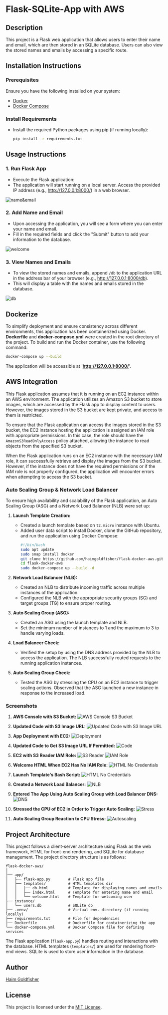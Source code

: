 # Flask-SQLite-App with AWS

## Description

This project is a Flask web application that allows users to enter their name and email, which are then stored in an SQLite database. Users can also view the stored names and emails by accessing a specific route.

## Installation Instructions

### Prerequisites

Ensure you have the following installed on your system:
- [Docker](https://www.docker.com/get-started)
- [Docker Compose](https://docs.docker.com/compose/install/)

### Install Requirements
- Install the required Python packages using pip (if running locally):
  ```sh
  pip install -r requirements.txt 
    ```

## Usage Instructions

### 1. Run Flask App
- Execute the Flask application:
- The application will start running on a local server. Access the provided IP address (e.g., http://127.0.0.1:8000/) in a web browser.

![name&email](snaps/name&email.png)

### 2. Add Name and Email
- Upon accessing the application, you will see a form where you can enter your name and email.
- Fill in the required fields and click the "Submit" button to add your information to the database.

![welcome](snaps/welcome.png)

### 3. View Names and Emails
- To view the stored names and emails, append `/db` to the application URL in the address bar of your browser (e.g., http://127.0.0.1:8000/db).
- This will display a table with the names and emails stored in the database.

![db](snaps/db.png)

## Dockerize
To simplify deployment and ensure consistency across different environments, this application has been containerized using Docker. **Dockerfile** and **docker-compose.yml** were created in the root directory of the project. To build and run the Docker container, use the following command:

```sh
docker-compose up --build
  ```

The application will be accessible at '**http://127.0.0.1:8000/**'.


## AWS Integration

This Flask application assumes that it is running on an EC2 instance within an AWS environment. The application utilizes an Amazon S3 bucket to store images, which are accessed by the Flask app to display content to users. However, the images stored in the S3 bucket are kept private, and access to them is restricted.

To ensure that the Flask application can access the images stored in the S3 bucket, the EC2 instance hosting the application is assigned an IAM role with appropriate permissions. In this case, the role should have the `AmazonS3ReadOnlyAccess` policy attached, allowing the instance to read objects from the specified S3 bucket.

When the Flask application runs on an EC2 instance with the necessary IAM role, it can successfully retrieve and display the images from the S3 bucket. However, if the instance does not have the required permissions or if the IAM role is not properly configured, the application will encounter errors when attempting to access the S3 bucket.

### Auto Scaling Group & Network Load Balancer

To ensure high availability and scalability of the Flask application, an Auto Scaling Group (ASG) and a Network Load Balancer (NLB) were set up:

1. **Launch Template Creation:**
   - Created a launch template based on `t2.micro` instance with Ubuntu.
   - Added user data script to install Docker, clone the GitHub repository, and run the application using Docker Compose:
     ```bash
     #!/bin/bash
     sudo apt update
     sudo snap install docker
     git clone https://github.com/haimgoldfisher/flask-docker-aws.git
     cd flask-docker-aws
     sudo docker-compose up --build -d
     ```

2. **Network Load Balancer (NLB):**
   - Created an NLB to distribute incoming traffic across multiple instances of the application.
   - Configured the NLB with the appropriate security groups (SG) and target groups (TG) to ensure proper routing.

3. **Auto Scaling Group (ASG):**
   - Created an ASG using the launch template and NLB.
   - Set the minimum number of instances to 1 and the maximum to 3 to handle varying loads.

4. **Load Balancer Check:**
   - Verified the setup by using the DNS address provided by the NLB to access the application. The NLB successfully routed requests to the running application instances.

5. **Auto Scaling Group Check:**
   - Tested the ASG by stressing the CPU on an EC2 instance to trigger scaling actions. Observed that the ASG launched a new instance in response to the increased load.


### Screenshots

1. **AWS Console with S3 Bucket:**
   ![AWS Console S3 Bucket](snaps/s3_bucket_pic_url.png)

2. **Updated Code with S3 Image URL:**
   ![Updated Code with S3 Image URL](snaps/show_img_s3.png)

3. **App Deployment with EC2:**
   ![Deployment](snaps/ec2-running.png)

4. **Updated Code to Get S3 Image URL If Permitted:**
   ![Code](snaps/private_access_code.png)

5. **EC2 with S3 Reader IAM Role:**
   ![S3 Reader](snaps/s3_reader_ec2_access.png)
   ![IAM Role](snaps/ec2_has_access.png)

6. **Welcome HTML When EC2 Has No IAM Role:**
   ![HTML No Credentials](snaps/no_access.png)

7. **Launch Template's Bash Script:**
   ![HTML No Credentials](snaps/user_data.png)

8. **Created a Network Load Balancer:**
   ![NLB](snaps/load_balancer.png)

9. **Entered The App Using Auto Scaling Group with Load Balancer DNS:**
   ![DNS](snaps/app_access_dns.png)

10. **Stressed the CPU of EC2 in Order to Trigger Auto Scaling:**
   ![Stress](snaps/stress.png)

11. **Auto Scaling Group Reaction to CPU Stress:**
   ![Autoscaling](snaps/auto_scaling_works.png)

   

## Project Architecture

This project follows a client-server architecture using Flask as the web framework, HTML for front-end rendering, and SQLite for database management. The project directory structure is as follows:
 
```
flask-docker-aws/
│
├── app/
│   ├── flask-app.py        # Flask app file
│   ├── templates/          # HTML templates dir
│   │   ├── db.html         # Template for displaying names and emails
│   │   ├── index.html      # Template for entering name and email
│   │   └── welcome.html    # Template for welcoming user
├── instance/
│   └── users.db            # SQLite db
├── .venv/                  # Virtual env. directory (if running locally)
├── requirements.txt        # File for dependencies
├── Dockerfile              # Dockerfile for containerizing the app
└── docker-compose.yml      # Docker Compose file for defining services
```

The Flask application (`flask-app.py`) handles routing and interactions with the database. HTML templates (`templates/`) are used for rendering front-end views. SQLite is used to store user information in the database.

## Author

[Haim Goldfisher](https://github.com/haimgoldfisher)

## License

This project is licensed under the [MIT License](LICENSE).
